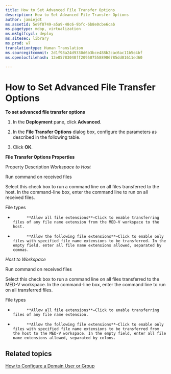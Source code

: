 ```yaml
---
title: How to Set Advanced File Transfer Options
description: How to Set Advanced File Transfer Options
author: jamiejdt
ms.assetid: 5e9f8749-a5a9-48c6-9bfc-6b8e0cbe6cab
ms.pagetype: mdop, virtualization
ms.mktglfcycl: deploy
ms.sitesec: library
ms.prod: w7
translationtype: Human Translation
ms.sourcegitcommit: 2d1f98a24d9330d6b3bce488b2cac6ac11b5e4bf
ms.openlocfilehash: 12e05783048ff2095075588986785dd01611ed60

---
```



# How to Set Advanced File Transfer Options


**To set advanced file transfer options**

1.  In the **Deployment** pane, click **Advanced**.

2.  In the **File Transfer Options** dialog box, configure the parameters as described in the following table.

3.  Click **OK**.

**File Transfer Options Properties**

Property Description *Workspace to Host*

Run command on received files

Select this check box to run a command line on all files transferred to the host. In the command-line box, enter the command line to run on all received files.

File types

-   
            **Allow all file extensions**—Click to enable transferring files of any file name extension from the MED-V workspace to the host.

-   
            **Allow the following file extensions**—Click to enable only files with specified file name extensions to be transferred. In the empty field, enter all file name extensions allowed, separated by commas.

*Host to Workspace*

Run command on received files

Select this check box to run a command line on all files transferred to the MED-V workspace. In the command-line box, enter the command line to run on all transferred files.

File types

-   
            **Allow all file extensions**—Click to enable transferring files of any file name extension.

-   
            **Allow the following file extensions**—Click to enable only files with specified file name extensions to be transferred from the host to the MED-V workspace. In the empty field, enter all file name extensions allowed, separated by colons.

 

## Related topics


[How to Configure a Domain User or Group](how-to-configure-a-domain-user-or-groupmedvv2.md)

 

 








<!--HONumber=Jun16_HO4-->


